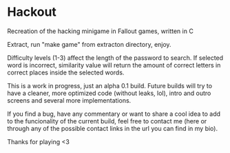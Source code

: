 # Hackout
Recreation of the hacking minigame in Fallout games, written in C

Extract, run "make game" from extracton directory, enjoy.

Difficulty levels (1-3) affect the length of the password to search. If selected word is incorrect, similarity value will return the amount of correct letters in correct places inside the selected words. 

This is a work in progress, just an alpha 0.1 build. Future builds will try to have a cleaner, more optimized code (without leaks, lol), intro and outro screens and several more implementations.

If you find a bug, have any commentary or want to share a cool idea to add to the funcionality of the current build, feel free to contact me (here or through any of the possible contact links in the url you can find in my bio).

Thanks for playing <3
